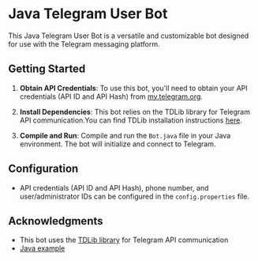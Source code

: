 # Java Telegram User Bot

This Java Telegram User Bot is a versatile and customizable bot designed for use with the Telegram messaging platform.

## Getting Started

1. **Obtain API Credentials**: To use this bot, you'll need to obtain your API credentials (API ID and API Hash)
   from [my.telegram.org](https://my.telegram.org/).

2. **Install Dependencies**: This bot relies on the TDLib library for Telegram API communication.You can find TDLib
   installation instructions [here](https://tdlib.github.io/td/build.html).

3. **Compile and Run**: Compile and run the `Bot.java` file in your Java environment. The bot will initialize and
   connect to Telegram.

## Configuration

- API credentials (API ID and API Hash), phone number, and user/administrator IDs can be configured in
  the `config.properties` file.

## Acknowledgments

- This bot uses the [TDLib library](https://github.com/tdlight-team/tdlight-java) for Telegram API communication 
- [Java example](https://github.com/tdlight-team/tdlight-java/blob/master/example/src/main/java/it/tdlight/example/Example.java) 

